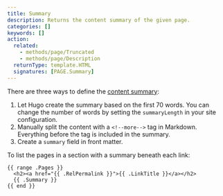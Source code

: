```yaml
---
title: Summary
description: Returns the content summary of the given page.
categories: []
keywords: []
action:
  related:
    - methods/page/Truncated
    - methods/page/Description
  returnType: template.HTML
  signatures: [PAGE.Summary]
---
```


<!-- Do not remove the manual summary divider below. -->
<!-- If you do, you will break its first literal usage on this page. -->
<!--more-->

There are three ways to define the [content summary]:

1. Let Hugo create the summary based on the first 70 words. You can change the number of words by setting the `summaryLength` in your site configuration.
2. Manually split the content with a `<!--more-->` tag in Markdown. Everything before the tag is included in the summary.
3. Create a `summary` field in front matter.

To list the pages in a section with a summary beneath each link:

```go-html-template
{{ range .Pages }}
  <h2><a href="{{ .RelPermalink }}">{{ .LinkTitle }}</a></h2>
  {{ .Summary }}
{{ end }}
```

[content summary]: /content-management/summaries/

